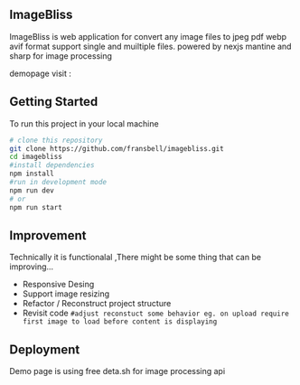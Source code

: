 ## ImageBliss

ImageBliss is web application for convert any image files to jpeg pdf webp avif format support single and muiltiple files. powered by nexjs mantine and sharp for image processing

demopage visit :

## Getting Started

To run this project in your local machine

```bash
# clone this repository
git clone https://github.com/fransbell/imagebliss.git
cd imagebliss
#install dependencies
npm install
#run in development mode
npm run dev
# or
npm run start
```

## Improvement

Technically it is functionalal ,There might be some thing that can be improving...

- Responsive Desing
- Support image resizing
- Refactor / Reconstruct project structure
- Revisit code `#adjust reconstuct some behavior eg. on upload require first image to load before content is displaying `

## Deployment

Demo page is using free deta.sh for image processing api
